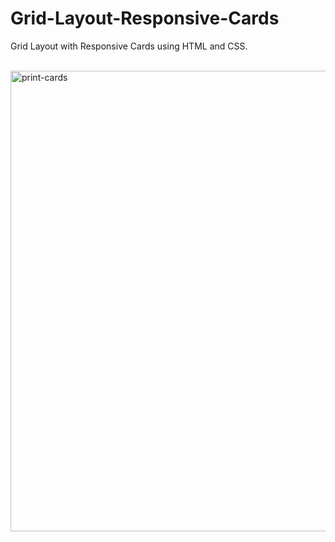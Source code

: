 # Grid-Layout-Responsive-Cards
Grid Layout with Responsive Cards using HTML and CSS.<br><br>

<img width="1154" height="737" alt="print-cards" src="https://github.com/user-attachments/assets/a086ceae-bb2f-4c40-9ca1-ac63df398e8c" />
